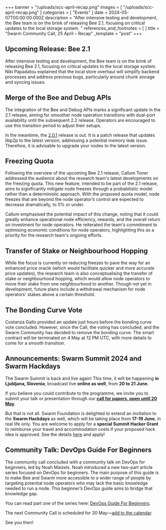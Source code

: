 +++
banner = "/uploads/scc-april-recap.png"
images = [ "/uploads/scc-april-recap.png" ]
categories = [ "Events" ]
date = 2024-05-07T00:00:00.000Z
description = "After intensive testing and development, the Bee team is on the brink of releasing Bee 2.1, focusing on critical updates to the local storage system. "
references_and_footnotes = [ ]
title = "Swarm Community Call, 25 April – Recap"
_template = "post"
+++


## Upcoming Release: Bee 2.1

After intensive testing and development, the Bee team is on the brink of releasing Bee 2.1, focusing on critical updates to the local storage system. Niki Papadatou explained that the local store overhaul will simplify backend processes and address previous bugs, particularly around chunk storage and syncing issues. 


## Merge of the Bee and Debug APIs 

The integration of the Bee and Debug APIs marks a significant update in the 2.1 release, aiming for smoother node operation transitions with dual-port availability until the subsequent 2.2 release. Operators are encouraged to use this transition period to adjust their setups.

In the meantime, the [2.0.1](https://github.com/ethersphere/bee/releases/tag/v2.0.1) release is out. It is a patch release that updates libp2p to the latest version, addressing a potential memory leak issue. Therefore, it is advisable to upgrade your nodes to the latest version. 


## Freezing Quota

Following the overview of the upcoming Bee 2.1 release, Callum Toner addressed the audience about the research team's latest developments on the freezing quota. This new feature, intended to be part of the 2.1 release, aims to significantly mitigate node freezes through a probabilistic model rather than a deterministic approach. With the proposed quota model, node freezes that are beyond the node operator’s control are expected to decrease dramatically, to 5% or under. 

Callum emphasised the potential impact of this change, noting that it could greatly enhance operational node efficiency, rewards, and the overall return on investment for node operators. He reiterated the team's commitment to optimising economic conditions for node operators, highlighting this as a priority for the research team's ongoing efforts.


## Transfer of Stake or Neighbourhood Hopping

While the focus is currently on reducing freezes to pave the way for an enhanced price oracle (which would facilitate quicker and more accurate price updates), the research team is also conceptualising the transfer of stake or neighbourhood hopping, which would allow node operators to move their stake from one neighbourhood to another. Though not yet in development, future plans include a withdrawal mechanism for node operators' stakes above a certain threshold. 


## The Bonding Curve Vote

Costanza Gallo provided an update just hours before the bonding curve vote concluded. However, since the Call, the voting has concluded, and the Swarm Community has decided to remove the bonding curve. The smart contract will be terminated on 4 May at 12 PM UTC, with more details to come for a smooth transition.


## Announcements: Swarm Summit 2024 and Swarm Hackdays

The Swarm Summit is back and live again! This time, it will be happening **in Ljubljana, Slovenia**, broadcast live **online as well**, from **20 to 21 June.** 

If you believe you could contribute to the programme, we invite you to submit your talk or presentation through our **[call for papers, open until 20 May](https://summit.ethswarm.org/swarm-summit-2024/cfp)**. 

But that is not all. Swarm Foundation is delighted to extend an invitation to the **Swarm Hackdays** as well, which will be taking place from **17-19 June**, in real life only. You are welcome to apply for a **special Summit Hacker Grant** to reimburse your travel and accommodation costs if your proposed hack idea is approved. See the details [here](https://docs.google.com/forms/d/e/1FAIpQLScXcz_Dm0jvrJD79pKw-9s8og59d06IN_NUwybzWMovZsSn3g/viewform) and apply!


## Community Talk: DevOps Guide For Beginners 

The community call concluded with a community talk on DevOps for beginners, led by Noah Maizels. Noah introduced a new two-part article series focused on DevOps for beginners. The main purpose of this guide is to make Bee and Swarm more accessible to a wider range of people by targeting potential node operators who may lack the basic knowledge needed to run a node. This beginner’s DevOps guide aims to bridge that knowledge gap.

You can read part one of the series here: [DevOps Guide For Beginners](https://blog.ethswarm.org/foundation/2024/devops-for-beginners-pt-one/).

The next Community Call is scheduled for 30 May—[add to the calendar](https://www.addevent.com/event/vq21267049). 

See you then!